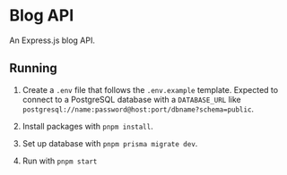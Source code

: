 # Blog API

An Express.js blog API.

## Running

1. Create a `.env` file that follows the `.env.example` template. Expected to connect to a PostgreSQL database with a `DATABASE_URL` like `postgresql://name:password@host:port/dbname?schema=public`.

2. Install packages with `pnpm install`.

3. Set up database with `pnpm prisma migrate dev`.

4. Run with `pnpm start`
